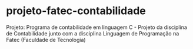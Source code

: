 # projeto-fatec-contabilidade
Projeto: Programa de contabilidade em linguagem C - Projeto da disciplina de Contabilidade junto com a disciplina Linguagem de Programação na Fatec (Faculdade de Tecnologia)
